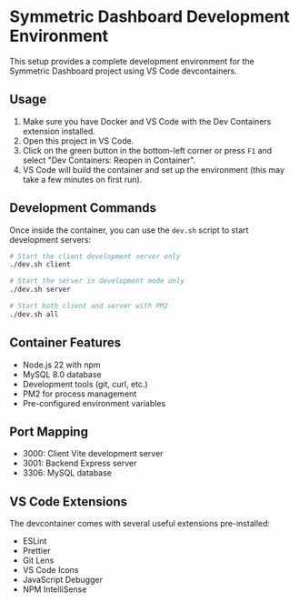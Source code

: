 # Symmetric Dashboard Development Environment

This setup provides a complete development environment for the Symmetric Dashboard project using VS Code devcontainers.

## Usage

1. Make sure you have Docker and VS Code with the Dev Containers extension installed.
2. Open this project in VS Code.
3. Click on the green button in the bottom-left corner or press `F1` and select "Dev Containers: Reopen in Container".
4. VS Code will build the container and set up the environment (this may take a few minutes on first run).

## Development Commands

Once inside the container, you can use the `dev.sh` script to start development servers:

```bash
# Start the client development server only
./dev.sh client

# Start the server in development mode only
./dev.sh server

# Start both client and server with PM2
./dev.sh all
```

## Container Features

- Node.js 22 with npm
- MySQL 8.0 database
- Development tools (git, curl, etc.)
- PM2 for process management
- Pre-configured environment variables

## Port Mapping

- 3000: Client Vite development server
- 3001: Backend Express server
- 3306: MySQL database

## VS Code Extensions

The devcontainer comes with several useful extensions pre-installed:

- ESLint
- Prettier
- Git Lens
- VS Code Icons
- JavaScript Debugger
- NPM IntelliSense
